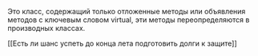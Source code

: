Это класс, содержащий только отложенные методы или объявления методов с ключевым словом virtual, эти методы переопределяются в производных классах.

[[Есть ли шанс успеть до конца лета подготовить долги к защите]]